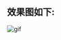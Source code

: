 ## 效果图如下:

![gif](https://raw.githubusercontent.com/X-Dragon/ScaleViewPager/master/gif/scaleviewpager.gif)
